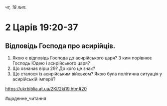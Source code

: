 
_чт, 18 лип._

# 2 Царів 19:20-37

## Відповідь Господа про асирійців.
1. Якою є відповідь Господа до асирійського царя? З ким порівнює Господь Юдею і асирійського царя?
2. Що означає вірш 29? До кого це знак?
3. Що сталося із асирійським військом? Якою була політична ситуація у асирійській імперії?

https://ukrbiblia.at.ua/2KI/2ki19.htm#20 

#щоденне_читання
